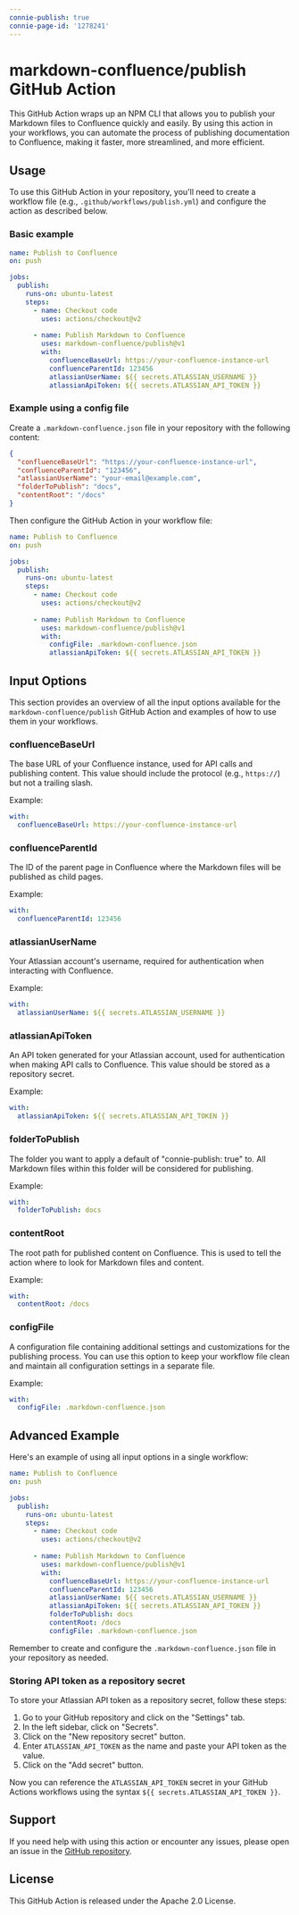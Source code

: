 ```yaml
---
connie-publish: true
connie-page-id: '1278241'
---
```

# markdown-confluence/publish GitHub Action

This GitHub Action wraps up an NPM CLI that allows you to publish your Markdown files to Confluence quickly and easily. By using this action in your workflows, you can automate the process of publishing documentation to Confluence, making it faster, more streamlined, and more efficient.

## Usage

To use this GitHub Action in your repository, you'll need to create a workflow file (e.g., `.github/workflows/publish.yml`) and configure the action as described below.

### Basic example

```yaml
name: Publish to Confluence
on: push

jobs:
  publish:
    runs-on: ubuntu-latest
    steps:
      - name: Checkout code
        uses: actions/checkout@v2
      
      - name: Publish Markdown to Confluence
        uses: markdown-confluence/publish@v1
        with:
          confluenceBaseUrl: https://your-confluence-instance-url
          confluenceParentId: 123456
          atlassianUserName: ${{ secrets.ATLASSIAN_USERNAME }}
          atlassianApiToken: ${{ secrets.ATLASSIAN_API_TOKEN }}
```

### Example using a config file

Create a `.markdown-confluence.json` file in your repository with the following content:

```json
{
  "confluenceBaseUrl": "https://your-confluence-instance-url",
  "confluenceParentId": "123456",
  "atlassianUserName": "your-email@example.com",
  "folderToPublish": "docs",
  "contentRoot": "/docs"
}
```

Then configure the GitHub Action in your workflow file:

```yaml
name: Publish to Confluence
on: push

jobs:
  publish:
    runs-on: ubuntu-latest
    steps:
      - name: Checkout code
        uses: actions/checkout@v2
      
      - name: Publish Markdown to Confluence
        uses: markdown-confluence/publish@v1
        with:
          configFile: .markdown-confluence.json
          atlassianApiToken: ${{ secrets.ATLASSIAN_API_TOKEN }}
```


## Input Options

This section provides an overview of all the input options available for the `markdown-confluence/publish` GitHub Action and examples of how to use them in your workflows.

### confluenceBaseUrl

The base URL of your Confluence instance, used for API calls and publishing content. This value should include the protocol (e.g., `https://`) but not a trailing slash.

Example:

```yaml
with:
  confluenceBaseUrl: https://your-confluence-instance-url
```

### confluenceParentId

The ID of the parent page in Confluence where the Markdown files will be published as child pages.

Example:

```yaml
with:
  confluenceParentId: 123456
```

### atlassianUserName

Your Atlassian account's username, required for authentication when interacting with Confluence.

Example:

```yaml
with:
  atlassianUserName: ${{ secrets.ATLASSIAN_USERNAME }}
```

### atlassianApiToken

An API token generated for your Atlassian account, used for authentication when making API calls to Confluence. This value should be stored as a repository secret.

Example:

```yaml
with:
  atlassianApiToken: ${{ secrets.ATLASSIAN_API_TOKEN }}
```

### folderToPublish

The folder you want to apply a default of "connie-publish: true" to. All Markdown files within this folder will be considered for publishing.

Example:

```yaml
with:
  folderToPublish: docs
```

### contentRoot

The root path for published content on Confluence. This is used to tell the action where to look for Markdown files and content.

Example:

```yaml
with:
  contentRoot: /docs
```

### configFile

A configuration file containing additional settings and customizations for the publishing process. You can use this option to keep your workflow file clean and maintain all configuration settings in a separate file.

Example:

```yaml
with:
  configFile: .markdown-confluence.json
```

## Advanced Example

Here's an example of using all input options in a single workflow:

```yaml
name: Publish to Confluence
on: push

jobs:
  publish:
    runs-on: ubuntu-latest
    steps:
      - name: Checkout code
        uses: actions/checkout@v2
      
      - name: Publish Markdown to Confluence
        uses: markdown-confluence/publish@v1
        with:
          confluenceBaseUrl: https://your-confluence-instance-url
          confluenceParentId: 123456
          atlassianUserName: ${{ secrets.ATLASSIAN_USERNAME }}
          atlassianApiToken: ${{ secrets.ATLASSIAN_API_TOKEN }}
          folderToPublish: docs
          contentRoot: /docs
          configFile: .markdown-confluence.json
```

Remember to create and configure the `.markdown-confluence.json` file in your repository as needed.

### Storing API token as a repository secret

To store your Atlassian API token as a repository secret, follow these steps:

1. Go to your GitHub repository and click on the "Settings" tab.
2. In the left sidebar, click on "Secrets".
3. Click on the "New repository secret" button.
4. Enter `ATLASSIAN_API_TOKEN` as the name and paste your API token as the value.
5. Click on the "Add secret" button.

Now you can reference the `ATLASSIAN_API_TOKEN` secret in your GitHub Actions workflows using the syntax `${{ secrets.ATLASSIAN_API_TOKEN }}`.


## Support

If you need help with using this action or encounter any issues, please open an issue in the [GitHub repository](https://github.com/markdown-confluence/markdown-confluence/issues).

## License

This GitHub Action is released under the Apache 2.0 License.
